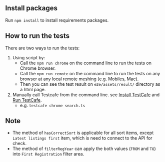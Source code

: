 ## Install packages
Run `npm install` to install requirements packages.

## How to run the tests
There are two ways to run the tests:

1) Using script by:
    - Call the `npm run chrome` on the command line to run the tests on Chrome browser.
    - Call the `npm run remote` on the command line to run the tests on any browser at any local remote meshing (e.g. Mobiles, Mac).
    - Then you can see the test result on `e2e/assets/result/` directory as a html page.
2) Manually call Testcafe from the command line. see [Install TestCafe](https://devexpress.github.io/testcafe/documentation/guides/basic-guides/install-testcafe.html) and [Run TestCafe](https://devexpress.github.io/testcafe/documentation/guides/basic-guides/run-tests.html).
    - e.g. `testcafe chrome search.ts`

## Note
   - The method of `hasCorrectSort` is applicable for all sort items, except `Latest listings first` item, which is need to connect to the API for check.
   - The method of `filterRegYear` can apply the both values (`FROM` and `TO`) into `First Registration` filter area.
